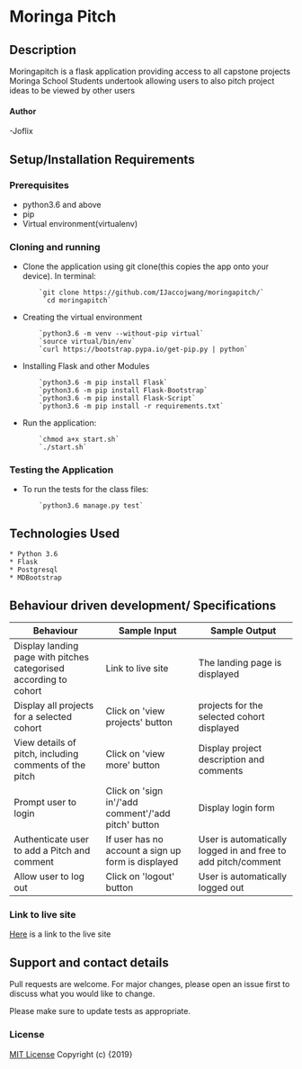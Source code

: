# Moringa Pitch

## Description

Moringapitch is a flask application providing access to all capstone projects Moringa School Students undertook allowing users to also pitch project ideas to be viewed by other users

#### Author

 -Joflix


## Setup/Installation Requirements

### Prerequisites

- python3.6 and above
- pip
- Virtual environment(virtualenv)

### Cloning and running

- Clone the application using git clone(this copies the app onto your device). In terminal:

          `git clone https://github.com/IJaccojwang/moringapitch/`
           `cd moringapitch`

- Creating the virtual environment

          `python3.6 -m venv --without-pip virtual`
          `source virtual/bin/env`
          `curl https://bootstrap.pypa.io/get-pip.py | python`

- Installing Flask and other Modules

          `python3.6 -m pip install Flask`
          `python3.6 -m pip install Flask-Bootstrap`
          `python3.6 -m pip install Flask-Script`
          `python3.6 -m pip install -r requirements.txt`

- Run the application:

          `chmod a+x start.sh`
          `./start.sh`

### Testing the Application

- To run the tests for the class files:

          `python3.6 manage.py test`

## Technologies Used

```
* Python 3.6
* Flask
* Postgresql
* MDBootstrap
```

## Behaviour driven development/ Specifications

| Behaviour                                                         | Sample Input                                        | Sample Output                                                 |
| ----------------------------------------------------------------- | --------------------------------------------------- | ------------------------------------------------------------- |
| Display landing page with pitches categorised according to cohort | Link to live site                                   | The landing page is displayed                                 |
| Display all projects for a selected cohort                        | Click on 'view projects' button                     | projects for the selected cohort displayed                    |
| View details of pitch, including comments of the pitch            | Click on 'view more' button                         | Display project description and comments                      |
| Prompt user to login                                              | Click on 'sign in'/'add comment'/'add pitch' button | Display login form                                            |
| Authenticate user to add a Pitch and comment                      | If user has no account a sign up form is displayed  | User is automatically logged in and free to add pitch/comment |
| Allow user to log out                                             | Click on 'logout' button                            | User is automatically logged out                              |

### Link to live site

[Here](https://github.com/IJaccojwang/moringapitch) is a link to the live site

## Support and contact details

Pull requests are welcome. For major changes, please open an issue first to discuss what you would like to change.

Please make sure to update tests as appropriate.

### License

[MIT License](https://choosealicense.com/licenses/mit/)
Copyright (c) {2019}
